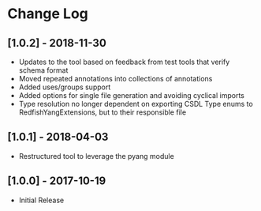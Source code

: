 # Change Log

## [1.0.2] - 2018-11-30
- Updates to the tool based on feedback from test tools that verify schema format
- Moved repeated annotations into collections of annotations
- Added uses/groups support
- Added options for single file generation and avoiding cyclical imports
- Type resolution no longer dependent on exporting CSDL Type enums to RedfishYangExtensions, but to their responsible file

## [1.0.1] - 2018-04-03
- Restructured tool to leverage the pyang module

## [1.0.0] - 2017-10-19
- Initial Release

